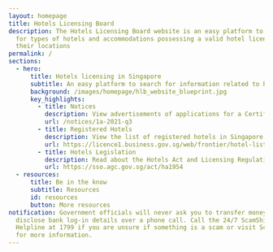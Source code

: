 ```yaml
---
layout: homepage
title: Hotels Licensing Board
description: The Hotels Licensing Board website is an easy platform to search
  for types of hotels and accommodations possessing a valid hotel licence and
  their locations
permalink: /
sections:
  - hero:
      title: Hotels licensing in Singapore
      subtitle: An easy platform to search for information related to hotel licensing
      background: /images/homepage/hlb_website_blueprint.jpg
      key_highlights:
        - title: Notices
          description: View advertisements of applications for a Certificate of Registration
          url: /notices/1a-2021-q3
        - title: Registered Hotels
          description: View the list of registered hotels in Singapore
          url: https://licence1.business.gov.sg/web/frontier/hotel-listing-search
        - title: Hotels Legislation
          description: Read about the Hotels Act and Licensing Regulations
          url: https://sso.agc.gov.sg/act/ha1954
  - resources:
      title: Be in the know
      subtitle: Resources
      id: resources
      button: More resources
notification: Government officials will never ask you to transfer money or
  disclose bank log-in details over a phone call. Call the 24/7 ScamShield
  Helpline at 1799 if you are unsure if something is a scam or visit Scamshield
  for more information.
---
```


